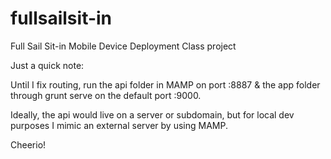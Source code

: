 fullsailsit-in
==============

Full Sail Sit-in Mobile Device Deployment Class project


Just a quick note:

Until I fix routing, run the api folder in MAMP on port :8887
& the app folder through grunt serve on the default port :9000.

Ideally, the api would live on a server or subdomain, but for local dev purposes
I mimic an external server by using MAMP.


Cheerio!
